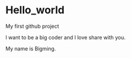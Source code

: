 Hello_world
===========

My first github project

I want to be a big coder and I love share with you.

My name is Bigming.

